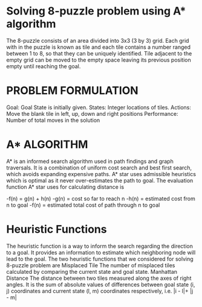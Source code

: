 #  Solving 8-puzzle problem using A* algorithm

The 8-puzzle consists of an area divided into 3x3 (3 by 3) grid. Each grid with in the puzzle
is known as tile and each tile contains a number ranged between 1 to 8, so that they can be
uniquely identified. Tile adjacent to the empty grid can be moved to the empty space leaving
its previous position empty until reaching the goal.

# PROBLEM FORMULATION
Goal: Goal State is initially given.
States: Integer locations of tiles.
Actions: Move the blank tile in left, up, down and right positions
Performance: Number of total moves in the solution

# A* ALGORITHM

A* is an informed search algorithm used in path findings and graph traversals. It is a
combination of uniform cost search and best first search, which avoids expanding expensive
paths. A* star uses admissible heuristics which is optimal as it never over-estimates the path
to goal. The evaluation function A* star uses for calculating distance is

-f(n) = g(n) + h(n)
-g(n) = cost so far to reach n
-h(n) = estimated cost from n to goal
-f(n) = estimated total cost of path through n to goal

# Heuristic Functions
The heuristic function is a way to inform the search regarding the direction to a goal. It provides
an information to estimate which neighboring node will lead to the goal. The two heuristic
functions that we considered for solving 8-puzzle problem are
Misplaced Tile
The number of misplaced tiles calculated by comparing the current state and goal state.
Manhattan Distance
The distance between two tiles measured along the axes of right angles. It is the sum of absolute
values of differences between goal state (i, j) coordinates and current state (l, m) coordinates
respectively, i.e. |i - l|+ |j - m|


